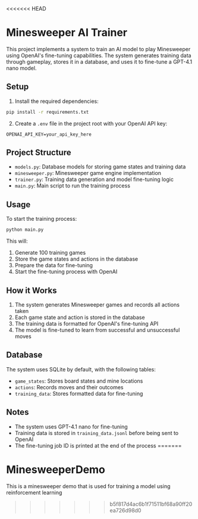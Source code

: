<<<<<<< HEAD
# Minesweeper AI Trainer

This project implements a system to train an AI model to play Minesweeper using OpenAI's fine-tuning capabilities. The system generates training data through gameplay, stores it in a database, and uses it to fine-tune a GPT-4.1 nano model.

## Setup

1. Install the required dependencies:
```bash
pip install -r requirements.txt
```

2. Create a `.env` file in the project root with your OpenAI API key:
```
OPENAI_API_KEY=your_api_key_here
```

## Project Structure

- `models.py`: Database models for storing game states and training data
- `minesweeper.py`: Minesweeper game engine implementation
- `trainer.py`: Training data generation and model fine-tuning logic
- `main.py`: Main script to run the training process

## Usage

To start the training process:

```bash
python main.py
```

This will:
1. Generate 100 training games
2. Store the game states and actions in the database
3. Prepare the data for fine-tuning
4. Start the fine-tuning process with OpenAI

## How it Works

1. The system generates Minesweeper games and records all actions taken
2. Each game state and action is stored in the database
3. The training data is formatted for OpenAI's fine-tuning API
4. The model is fine-tuned to learn from successful and unsuccessful moves

## Database

The system uses SQLite by default, with the following tables:
- `game_states`: Stores board states and mine locations
- `actions`: Records moves and their outcomes
- `training_data`: Stores formatted data for fine-tuning

## Notes

- The system uses GPT-4.1 nano for fine-tuning
- Training data is stored in `training_data.jsonl` before being sent to OpenAI
- The fine-tuning job ID is printed at the end of the process 
=======
# MinesweeperDemo
This is a minesweeper demo that is used for training a model using reinforcement learning
>>>>>>> b5f817d4ac6b1f71511bf68a90ff20ea726d98d0
